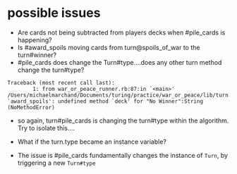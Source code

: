 # possible issues
- Are cards not being subtracted from players decks when #pile_cards is happening? 
- Is #award_spoils moving cards from turn@spoils_of_war to the turn#winner?
- #pile_cards does change the Turn#type....does any other turn method change the turn#type?

```
Traceback (most recent call last):
        1: from war_or_peace_runner.rb:87:in `<main>'
/Users/michaelmarchand/Documents/turing/practice/war_or_peace/lib/turn.rb:87:in `award_spoils': undefined method `deck' for "No Winner":String (NoMethodError)
```

- so again, turn#pile_cards is changing the turn#type within the algorithm. Try to isolate this....

- What if the turn.type became an instance variable?

- The issue is #pile_cards fundamentally changes the instance of `Turn`, by triggering a new `Turn#type`